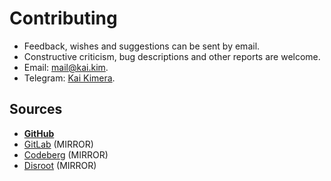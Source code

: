 # Contributing

- Feedback, wishes and suggestions can be sent by email.
- Constructive criticism, bug descriptions and other reports are welcome.
- Email: [mail@kai.kim](mailto:mail@kai.kim).
- Telegram: [Kai Kimera](https://t.me/KaiKimera).

## Sources

- [**GitHub**](https://github.com/pkgstore)
- [GitLab](https://gitlab.com/pkgstore) (MIRROR)
- [Codeberg](https://codeberg.org/pkgstore) (MIRROR)
- [Disroot](https://git.disroot.org/pkgstore) (MIRROR)
